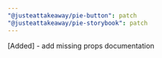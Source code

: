 ```yaml
---
"@justeattakeaway/pie-button": patch
"@justeattakeaway/pie-storybook": patch
---
```


[Added] - add missing props documentation
